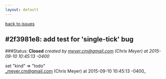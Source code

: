```yaml
---
layout: default
---
```

[back to issues](..)

## \#2f3981e8: add test for 'single-tick' bug

###Status: **Closed**
_created by meyer.cm@gmail.com (Chris Meyer) at 2015-09-10 10:45:13 -0400_



set "kind" => "todo"  
_meyer.cm@gmail.com (Chris Meyer) at 2015-09-10 10:45:13 -0400_

